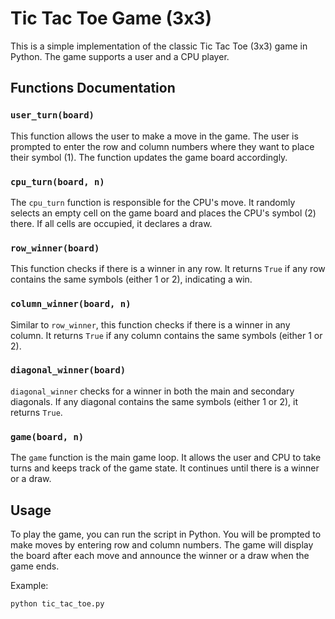 # Tic Tac Toe Game (3x3)

This is a simple implementation of the classic Tic Tac Toe (3x3) game in Python. The game supports a user and a CPU player.

## Functions Documentation

### `user_turn(board)`

This function allows the user to make a move in the game. The user is prompted to enter the row and column numbers where they want to place their symbol (1). The function updates the game board accordingly.

### `cpu_turn(board, n)`

The `cpu_turn` function is responsible for the CPU's move. It randomly selects an empty cell on the game board and places the CPU's symbol (2) there. If all cells are occupied, it declares a draw.

### `row_winner(board)`

This function checks if there is a winner in any row. It returns `True` if any row contains the same symbols (either 1 or 2), indicating a win.

### `column_winner(board, n)`

Similar to `row_winner`, this function checks if there is a winner in any column. It returns `True` if any column contains the same symbols (either 1 or 2).

### `diagonal_winner(board)`

`diagonal_winner` checks for a winner in both the main and secondary diagonals. If any diagonal contains the same symbols (either 1 or 2), it returns `True`.

### `game(board, n)`

The `game` function is the main game loop. It allows the user and CPU to take turns and keeps track of the game state. It continues until there is a winner or a draw.

## Usage

To play the game, you can run the script in Python. You will be prompted to make moves by entering row and column numbers. The game will display the board after each move and announce the winner or a draw when the game ends.

Example:
```bash
python tic_tac_toe.py
